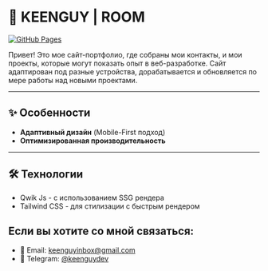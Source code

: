 # 🚀 KEENGUY | ROOM

[![GitHub Pages](https://img.shields.io/badge/GitHub%20Pages-Live-brightgreen)](https://keenguydev.github.io/)

Привет! Это мое сайт-портфолио, где собраны мои контакты, и мои проекты, которые могут показать опыт в веб-разработке. Сайт адаптирован под разные устройства, дорабатывается и обновляется по мере работы над новыми проектами.

---

## ✨ Особенности

- **Адаптивный дизайн** (Mobile-First подход)
- **Оптимизированная производительность**

---

## 🛠 Технологии

- Qwik Js - с использованием SSG рендера
- Tailwind CSS - для стилизации с быстрым рендером

Если вы хотите со мной связаться:
-
- 📧 Email: keenguyinbox@gmail.com
- 💼 Telegram: [@keenguydev](https://t.me/keenguydev)
